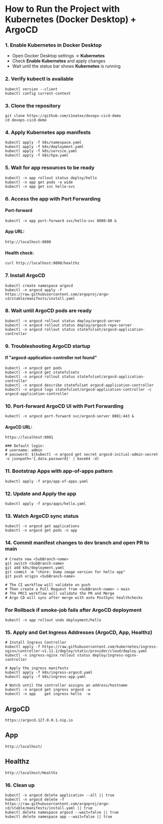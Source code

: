# How to Run the Project with Kubernetes (Docker Desktop) + ArgoCD

### 1. Enable Kubernetes in Docker Desktop
- Open Docker Desktop settings → **Kubernetes**
- Check **Enable Kubernetes** and apply changes
- Wait until the status bar shows **Kubernetes** is running

### 2. Verify kubectl is available
```
kubectl version --client
kubectl config current-context
```
### 3. Clone the repository
```
git clone https://github.com/s1natex/devops-cicd-demo
cd devops-cicd-demo
```
### 4. Apply Kubernetes app manifests
```
kubectl apply -f k8s/namespace.yaml
kubectl apply -f k8s/deployment.yaml
kubectl apply -f k8s/service.yaml
kubectl apply -f k8s/hpa.yaml
```
### 5. Wait for app resources to be ready
```
kubectl -n app rollout status deploy/hello
kubectl -n app get pods -o wide
kubectl -n app get svc hello-svc
```
### 6. Access the app with Port Forwarding
#### Port-forward
```
kubectl -n app port-forward svc/hello-svc 8080:80 &
```
#### App URL:
```
http://localhost:8080
```
#### Health check:
```
curl http://localhost:8080/healthz
```
### 7. Install ArgoCD
```
kubectl create namespace argocd
kubectl -n argocd apply -f https://raw.githubusercontent.com/argoproj/argo-cd/stable/manifests/install.yaml
```
### 8. Wait until ArgoCD pods are ready
```
kubectl -n argocd rollout status deploy/argocd-server
kubectl -n argocd rollout status deploy/argocd-repo-server
kubectl -n argocd rollout status statefulset/argocd-application-controller
```
### 9. Troubleshooting ArgoCD startup
#### If "argocd-application-controller not found"
```
kubectl -n argocd get pods
kubectl -n argocd get statefulsets
kubectl -n argocd rollout status statefulset/argocd-application-controller
kubectl -n argocd describe statefulset argocd-application-controller
kubectl -n argocd logs statefulset/argocd-application-controller -c argocd-application-controller
```
### 10. Port-forward ArgoCD UI with Port Forwarding
```
kubectl -n argocd port-forward svc/argocd-server 8081:443 &
```
#### ArgoCD URL:
```
https://localhost:8081

### Default login:
# username: admin
# password: $(kubectl -n argocd get secret argocd-initial-admin-secret -o jsonpath='{.data.password}' | base64 -d)
```
### 11. Bootstrap Apps with app-of-apps pattern
```
kubectl apply -f argo/app-of-apps.yaml
```
### 12. Update and Apply the app
```
kubectl apply -f argo/apps/hello.yaml
```
### 13. Watch ArgoCD sync status
```
kubectl -n argocd get applications
kubectl -n argocd get pods -n app
```
### 14. Commit manifest changes to dev branch and open PR to main
```
# Create new <SubBranch-name>
git switch <SubBranch-name>
git add k8s/deployment.yaml
git commit -m "chore: bump image version for hello app"
git push origin <SubBranch-name>

# The CI workflow will validate on push
# Then create a Pull Request from <SubBranch-name> → main
# The PRCI workflow will validate the PR and Merge
# Argo CD will sync after merge with auto PostSync healthchecks
```
### For Rollback if smoke-job fails after ArgoCD deployment
```
kubectl -n app rollout undo deployment/hello
```
### 15. Apply and Get Ingress Addresses (ArgoCD, App, Healthz)
```
# Install Ingress Controller
kubectl apply -f https://raw.githubusercontent.com/kubernetes/ingress-nginx/controller-v1.11.1/deploy/static/provider/cloud/deploy.yaml
kubectl -n ingress-nginx rollout status deploy/ingress-nginx-controller

# Apply the ingress manifests
kubectl apply -f k8s/ingress-argocd.yaml
kubectl apply -f k8s/ingress-app.yaml

# Watch until the controller assigns an address/hostname
kubectl -n argocd get ingress argocd -w
kubectl -n app    get ingress hello  -w
```
## ArgoCD
```
https://argocd.127.0.0.1.nip.io
```
## App
```
http://localhost/
```
## Healthz
```
http://localhost/Healthz
```
### 16. Clean up
```
kubectl -n argocd delete application --all || true
kubectl -n argocd delete -f https://raw.githubusercontent.com/argoproj/argo-cd/stable/manifests/install.yaml || true
kubectl delete namespace argocd --wait=false || true
kubectl delete namespace app --wait=false || true
```
